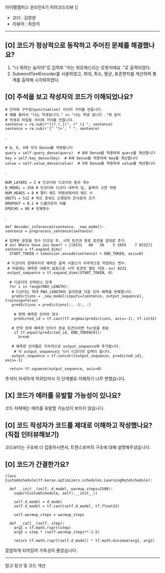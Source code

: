 아이펠캠퍼스 온라인4기 피어코드리뷰 []

- 코더 : 김창완
- 리뷰어 : 최원석

----------------------------------------------


## [O] 코드가 정상적으로 동작하고 주어진 문제를 해결했나요?   
1. "너 뭐하는 놈이야"로 입력후 "저는 위로해드리는 로봇이에요 ."로 출력되었다.
2. SubwordTextEncoder를 사용하였고, 최대, 최소, 평균, 표준편차를 계산하여 통계를 출력해 시각화하였다.

## [O] 주석을 보고 작성자의 코드가 이해되었나요?

    # 단어와 구두점(punctuation) 사이의 거리를 만듭니다.
    # 예를 들어서 "나는 학생입니다." => "나는 학생 입니다 ."와 같이
    # 학생과 마침표 사이에 거리를 만듭니다.
    sentence = re.sub(r"([?.!,])", r" \1 ", sentence)
    sentence = re.sub(r'[" "]+', " ", sentence)
.
   
   	# Q, K, V에 각각 Dense를 적용합니다
    query = self.query_dense(query)  # Q에 Dense를 적용하여 query를 계산합니다
    key = self.key_dense(key)  # K에 Dense를 적용하여 key를 계산합니다
    value = self.value_dense(value)  # V에 Dense를 적용하여 value를 계산합니다
.

    NUM_LAYERS = 2 # 인코더와 디코더의 층의 개수
    D_MODEL = 256 # 인코더와 디코더 내부의 입, 출력의 고정 차원
    NUM_HEADS = 8 # 멀티 헤드 어텐션에서의 헤드 수 
    UNITS = 512 # 피드 포워드 신경망의 은닉층의 크기
    DROPOUT = 0.1 # 드롭아웃의 비율
    EPOCHS = 80 # 반복횟수
.
  
    def decoder_inference2(sentence, _new_model):
    sentence = preprocess_sentence(sentence)

    # 입력된 문장을 정수 인코딩 후, 시작 토큰과 종료 토큰을 앞뒤로 추가.
    # ex) Where have you been? → [[8331   86   30    5 1059    7 8332]]
    sentence = tf.expand_dims(
      START_TOKEN + tokenizer.encode(sentence) + END_TOKEN, axis=0)

     # 디코더의 현재까지의 예측한 출력 시퀀스가 지속적으로 저장되는 변수.
     # 처음에는 예측한 내용이 없음으로 시작 토큰만 별도 저장. ex) 8331
     output_sequence = tf.expand_dims(START_TOKEN, 0)

      # 디코더의 인퍼런스 단계
      for i in range(MAX_LENGTH):
       # 디코더는 최대 MAX_LENGTH의 길이만큼 다음 단어 예측을 반복합니다.
       predictions = _new_model(inputs=[sentence, output_sequence], training=False)
       predictions = predictions[:, -1:, :]

        # 현재 예측한 단어의 정수
        predicted_id = tf.cast(tf.argmax(predictions, axis=-1), tf.int32)

       # 만약 현재 예측한 단어가 종료 토큰이라면 for문을 종료
        if tf.equal(predicted_id, END_TOKEN[0]):
          break

       # 예측한 단어들은 지속적으로 output_sequence에 추가됩니다.
        # 이 output_sequence는 다시 디코더의 입력이 됩니다.
       output_sequence = tf.concat([output_sequence, predicted_id], axis=-1)

      return tf.squeeze(output_sequence, axis=0)

주석이 자세하게 적혀있어서 각 단계별로 이해하기 너무 편했습니다.


## [X] 코드가 에러를 유발할 가능성이 있나요?

코드 자체에는 에러를 유발할 가능성이 보이지 않습니다.


## [O] 코드 작성자가 코드를 제대로 이해하고 작성했나요? (직접 인터뷰해보기)

코드보다는 구조에 더 집중하시면서, 트랜스포머의 구조에 대해 설명해주셨습니다. 

## [O] 코드가 간결한가요?
    class CustomSchedule(tf.keras.optimizers.schedules.LearningRateSchedule):

      def __init__(self, d_model, warmup_steps=2500):
        super(CustomSchedule, self).__init__()

        self.d_model = d_model
        self.d_model = tf.cast(self.d_model, tf.float32)

        self.warmup_steps = warmup_steps

      def __call__(self, step):
        arg1 = tf.math.rsqrt(step)
        arg2 = step * (self.warmup_steps**-1.5)

        return tf.math.rsqrt(self.d_model) * tf.math.minimum(arg1, arg2)

깔끔하게 되어있어 가독성이 좋았습니다.

----------------------------------------------

참고 링크 및 코드 개선
